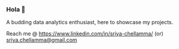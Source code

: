 ### Hola 👋

A budding data analytics enthusiast, here to showcase my projects. 


Reach me @ https://www.linkedin.com/in/sriya-chellamma/ (or) sriya.chellamma@gmail.com

